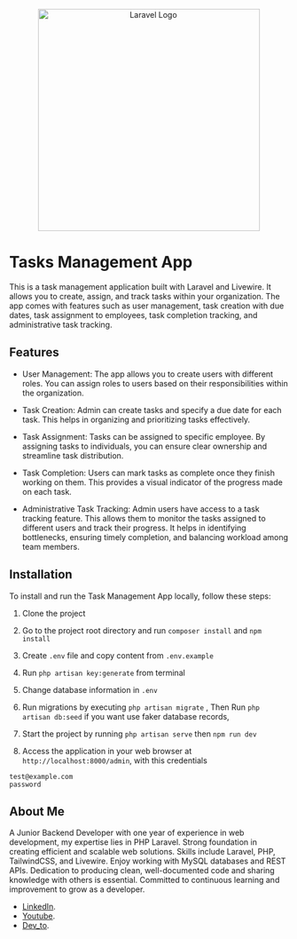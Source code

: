 <p align="center"><a href="https://laravel.com" target="_blank"><img src="https://raw.githubusercontent.com/laravel/art/master/logo-lockup/5%20SVG/2%20CMYK/1%20Full%20Color/laravel-logolockup-cmyk-red.svg" width="400" alt="Laravel Logo"></a></p>

# Tasks Management App

This is a task management application built with Laravel and Livewire. It allows you to create, assign, and track tasks within your organization. The app comes with features such as user management, task creation with due dates, task assignment to employees, task completion tracking, and administrative task tracking.

## Features

- User Management: The app allows you to create users with different roles. You can assign roles to users based on their responsibilities within the organization.

- Task Creation: Admin can create tasks and specify a due date for each task. This helps in organizing and prioritizing tasks effectively.

- Task Assignment: Tasks can be assigned to specific employee. By assigning tasks to individuals, you can ensure clear ownership and streamline task distribution.

- Task Completion: Users can mark tasks as complete once they finish working on them. This provides a visual indicator of the progress made on each task.

- Administrative Task Tracking: Admin users have access to a task tracking feature. This allows them to monitor the tasks assigned to different users and track their progress. It helps in identifying bottlenecks, ensuring timely completion, and balancing workload among team members.

## Installation

To install and run the Task Management App locally, follow these steps:

1. Clone the project
2. Go to the project root directory and run `composer install` and `npm install`
3. Create `.env` file and copy content from `.env.example`
4. Run `php artisan key:generate` from terminal
5. Change database information in `.env`
6. Run migrations by executing `php artisan migrate` , Then Run  `php artisan db:seed` if you want use faker database records,
7. Start the project by running `php artisan serve` then `npm run dev`

8. Access the application in your web browser at `http://localhost:8000/admin`, with this credentials

````
test@example.com
password
````
## About Me

A Junior Backend Developer with one year of experience in web development, my expertise lies in
PHP Laravel. Strong foundation in creating efficient and scalable web solutions. Skills include
Laravel, PHP, TailwindCSS, and Livewire. Enjoy working with MySQL databases and REST APIs.
Dedication to producing clean, well-documented code and sharing knowledge with others is
essential. Committed to continuous learning and improvement to grow as a developer.

- [LinkedIn](https://www.linkedin.com/in/elgammal/).
- [Youtube](https://www.youtube.com/@yasser.elgammal).
- [Dev_to](https://dev.to/yasserelgammal).





